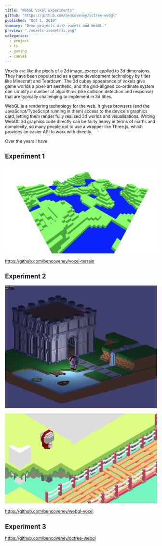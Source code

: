 ```yaml
---
title: "WebGL Voxel Experiments"
github: "https://github.com/bencoveney/octree-webgl"
published: "Oct 1, 2019"
summary: "Demo projects with voxels and WebGL."
preview: "./voxels-isometric.png"
categories:
  - project
  - ts
  - gaming
  - canvas
---
```


Voxels are like the pixels of a 2d image, except applied to 3d dimensions. They have been popularized as a game development technology by titles like Minecraft and Teardown. The 3d cubey appearance of voxels give game worlds a pixel-art aesthetic, and the grid-aligned co-ordinate system can simplify a number of algorithms (like collision detection and response) that are typically challenging to implement in 3d titles.

WebGL is a rendering technology for the web. It gives browsers (and the JavaScript/TypeScript running in them) access to the device's graphics card, letting them render fully realised 3d worlds and visualisations. Writing WebGL 3d graphics code directly can be fairly heavy in terms of maths and complexity, so many people opt to use a wrapper like Three.js, which provides an easier API to work with directly.

Over the years I have

## Experiment 1

![Voxel terrain](voxels-terrain.png "Voxel terrain")

https://github.com/bencoveney/voxel-terrain

## Experiment 2

![Voxel castle](voxels-castle.png "Voxel castle")

![Isometric voxels](voxels-isometric.png "Isometric voxels")

https://github.com/bencoveney/webgl-voxel

## Experiment 3

https://github.com/bencoveney/octree-webgl
